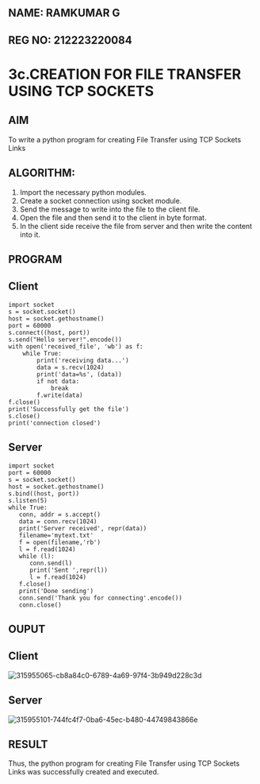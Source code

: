 ## NAME: RAMKUMAR G
## REG NO: 212223220084
# 3c.CREATION FOR FILE TRANSFER USING TCP SOCKETS
## AIM
To write a python program for creating File Transfer using TCP Sockets Links
## ALGORITHM:
1. Import the necessary python modules.
2. Create a socket connection using socket module.
3. Send the message to write into the file to the client file.
4. Open the file and then send it to the client in byte format.
5. In the client side receive the file from server and then write the content into it.
## PROGRAM
## Client
```
import socket 
s = socket.socket() 
host = socket.gethostname() 
port = 60000 
s.connect((host, port)) 
s.send("Hello server!".encode()) 
with open('received_file', 'wb') as f: 
    while True: 
        print('receiving data...') 
        data = s.recv(1024) 
        print('data=%s', (data)) 
        if not data: 
            break 
        f.write(data) 
f.close() 
print('Successfully get the file') 
s.close() 
print('connection closed')
```
## Server
```
import socket                    
port = 60000                    
s = socket.socket()              
host = socket.gethostname()      
s.bind((host, port))
s.listen(5)                      
while True:
   conn, addr = s.accept()      
   data = conn.recv(1024) 
   print('Server received', repr(data)) 
   filename='mytext.txt' 
   f = open(filename,'rb') 
   l = f.read(1024) 
   while (l): 
      conn.send(l) 
      print('Sent ',repr(l)) 
      l = f.read(1024) 
   f.close() 
   print('Done sending') 
   conn.send('Thank you for connecting'.encode()) 
   conn.close() 
```
## OUPUT
## Client
![315955065-cb8a84c0-6789-4a69-97f4-3b949d228c3d](https://github.com/user-attachments/assets/56487731-c9ef-436b-9768-51583141076e)
## Server
![315955101-744fc4f7-0ba6-45ec-b480-44749843866e](https://github.com/user-attachments/assets/4ed78d5d-66d9-4d82-b72f-6ef8f81ae9e4)


## RESULT
Thus, the python program for creating File Transfer using TCP Sockets Links was 
successfully created and executed.

